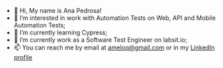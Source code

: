 - 👋 Hi, My name is Ana Pedrosa!
- 👀 I’m interested in work with Automation Tests on Web, API and Mobile Automation Tests;
- 🌱 I’m currently learning Cypress;
- 🔭 I’m currently work as a Software Test Engineer on labsit.io;
- 📫 You can reach me by email at ameloq@gmail.com or in my [LinkedIn profile](https://linkedin.com/in/anarosapedrosa)

<!---
anarosa/anarosa is a ✨ special ✨ repository because its `README.md` (this file) appears on your GitHub profile.
You can click the Preview link to take a look at your changes.
--->
